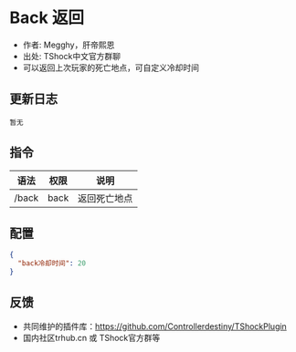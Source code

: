 # Back 返回

- 作者: Megghy，肝帝熙恩
- 出处: TShock中文官方群聊
- 可以返回上次玩家的死亡地点，可自定义冷却时间

## 更新日志

```
暂无
```

## 指令

| 语法           |        权限         |   说明   |
| -------------- | :-----------------: | :------: |
| /back | back   | 返回死亡地点|

## 配置

```json
{
  "back冷却时间": 20
}
```
## 反馈
- 共同维护的插件库：https://github.com/Controllerdestiny/TShockPlugin
- 国内社区trhub.cn 或 TShock官方群等